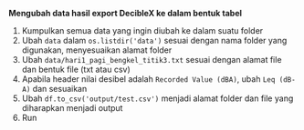 **Mengubah data hasil export DecibleX ke dalam bentuk tabel**

1. Kumpulkan semua data yang ingin diubah ke dalam suatu folder
2. Ubah ```data``` dalam ```os.listdir('data')``` sesuai dengan nama folder yang digunakan, menyesuaikan alamat folder
3. Ubah ```data/hari1_pagi_bengkel_titik3.txt``` sesuai dengan alamat file dan bentuk file (txt atau csv)
4. Apabila header nilai desibel adalah ```Recorded Value (dBA)```, ubah ```Leq (dB-A)``` dan sesuaikan
5. Ubah ```df.to_csv('output/test.csv')``` menjadi alamat folder dan file yang diharapkan menjadi output
6. Run
